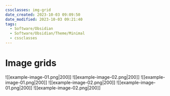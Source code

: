 ```yaml
---
cssclasses: img-grid
date_created: 2023-10-03 09:09:50
date_modified: 2023-10-03 09:21:40
tags:
  - Software/Obsidian
  - Software/Obsidian/Theme/Minimal
  - cssclasses
---
```

# Image grids

![[example-image-01.png|200]]
![[example-image-02.png|200]]
![[example-image-01.png|200]]
![[example-image-02.png|200]]
![[example-image-01.png|200]]
![[example-image-02.png|200]]
